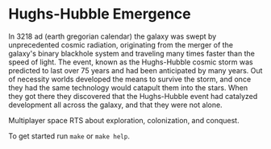 # Hughs-Hubble Emergence

In 3218 ad (earth gregorian calendar) the galaxy was swept by unprecedented cosmic radiation, originating from the merger of the galaxy's binary blackhole system and traveling many times faster than the speed of light. The event, known as the Hughs-Hubble cosmic storm was predicted to last over 75 years and had been anticipated by many years. Out of necessity worlds developed the means to survive the storm, and once they had the same technology would catapult them into the stars. When they got there they discovered that the Hughs-Hubble event had catalyzed development all across the galaxy, and that they were not alone.

Multiplayer space RTS about exploration, colonization, and conquest.

To get started run `make` or `make help`.
